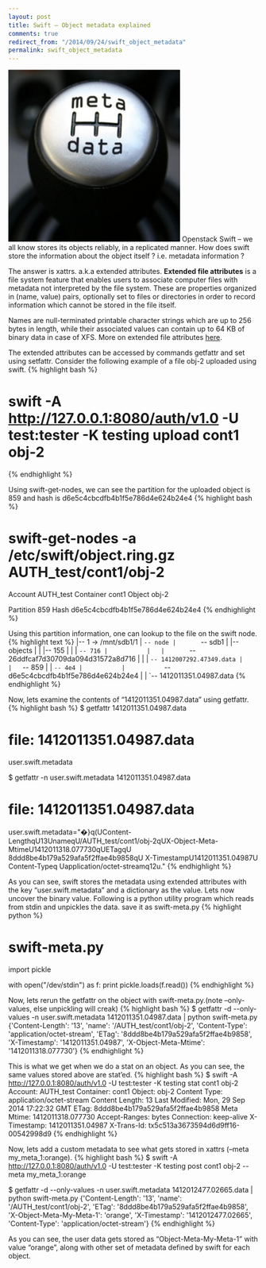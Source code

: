 ```yaml
---
layout: post
title: Swift – Object metadata explained
comments: true
redirect_from: "/2014/09/24/swift_object_metadata"
permalink: swift_object_metadata
---
```


![metadata](/assets/metadata.jpg)
Openstack Swift – we all know stores its objects reliably, in a replicated manner. How does swift store the information about the object itself ? i.e. metadata information ?

The answer is  xattrs. a.k.a extended attributes.
**Extended file attributes** is a file system feature that enables users to associate computer files with metadata not interpreted by the file system.  These are properties organized in (name, value) pairs, optionally set to files or directories in order to record information which cannot be stored in the file itself.

Names are null-terminated printable character strings which are up to 256 bytes in length, while their associated values can contain up to 64 KB of binary data in case of XFS.
More on extended file attributes [here](http://en.wikipedia.org/wiki/Extended_file_attributes).

The extended attributes can be accessed by commands getfattr and set using setfattr.
Consider the following example of a file obj-2 uploaded using swift.
{% highlight bash %}
# swift -A http://127.0.0.1:8080/auth/v1.0 -U test:tester -K testing upload cont1 obj-2
{% endhighlight %}

Using swift-get-nodes, we can see the partition for the uploaded object is 859 and hash is d6e5c4cbcdfb4b1f5e786d4e624b24e4
{% highlight bash %}
# swift-get-nodes  -a /etc/swift/object.ring.gz AUTH_test/cont1/obj-2

Account  	AUTH_test
Container	cont1
Object   	obj-2


Partition	859
Hash     	d6e5c4cbcdfb4b1f5e786d4e624b24e4
{% endhighlight %}

Using this partition information, one can lookup to the file on the swift node.
{% highlight text %}
|-- 1 -> /mnt/sdb1/1
|   `-- node
|       `-- sdb1
|           |-- objects
|           |   |-- 155
|           |   |   `-- 716
|           |   |       `-- 26ddfcaf7d30709da094d31572a8d716
|           |   |           `-- 1412007292.47349.data
|           |   `-- 859
|           |       `-- 4e4
|           |           `-- d6e5c4cbcdfb4b1f5e786d4e624b24e4
|           |               `-- 1412011351.04987.data
{% endhighlight %}

Now, lets examine the contents of “1412011351.04987.data” using getfattr.
{% highlight bash %}
$ getfattr 1412011351.04987.data 
# file: 1412011351.04987.data
user.swift.metadata

$ getfattr -n user.swift.metadata 1412011351.04987.data 
# file: 1412011351.04987.data
user.swift.metadata="�}q(UContent-LengthqU13UnameqU/AUTH_test/cont1/obj-2qUX-Object-Meta-MtimeU1412011318.077730qUETagqU 8ddd8be4b179a529afa5f2ffae4b9858qU
                                                                                                                                                                       X-TimestampU1412011351.04987U
                      Content-Typeq	Uapplication/octet-streamq12u."
{% endhighlight %}

As you can see, swift stores the metadata using extended attributes with the key “user.swift.metadata” and a dictionary as the value.
Lets now uncover the binary value. Following is a python utility program which reads from stdin and unpickles the data. save it as swift-meta.py
{% highlight python %}
# swift-meta.py
import pickle

with open("/dev/stdin") as f:
    print pickle.loads(f.read())
{% endhighlight %}

Now, lets rerun the getfattr on the object with swift-meta.py.(note –only-values, else unpickling will creak)
{% highlight bash %}
$ getfattr -d --only-values -n user.swift.metadata 1412011351.04987.data | python swift-meta.py 
{'Content-Length': '13', 'name': '/AUTH_test/cont1/obj-2', 'Content-Type': 'application/octet-stream', 'ETag': '8ddd8be4b179a529afa5f2ffae4b9858', 'X-Timestamp': '1412011351.04987', 'X-Object-Meta-Mtime': '1412011318.077730'}
{% endhighlight %}

This is what we get when we do a stat on an object. As you can see, the same values stored above are stat’ed.
{% highlight bash %}
$ swift -A http://127.0.0.1:8080/auth/v1.0 -U test:tester -K testing stat cont1 obj-2
       Account: AUTH_test
     Container: cont1
        Object: obj-2
  Content Type: application/octet-stream
Content Length: 13
 Last Modified: Mon, 29 Sep 2014 17:22:32 GMT
          ETag: 8ddd8be4b179a529afa5f2ffae4b9858
    Meta Mtime: 1412011318.077730
 Accept-Ranges: bytes
    Connection: keep-alive
   X-Timestamp: 1412011351.04987
    X-Trans-Id: tx5c513a3673594d6d9ff16-00542998d9
{% endhighlight %}

Now, lets add a custom metadata to see what gets stored in xattrs (–meta my_meta_1:orange).
{% highlight bash %}
$ swift -A http://127.0.0.1:8080/auth/v1.0 -U test:tester -K testing post cont1 obj-2 --meta my_meta_1:orange

$ getfattr -d --only-values -n user.swift.metadata 1412012477.02665.data | python swift-meta.py 
{'Content-Length': '13', 'name': '/AUTH_test/cont1/obj-2', 'ETag': '8ddd8be4b179a529afa5f2ffae4b9858', 'X-Object-Meta-My-Meta-1': 'orange', 'X-Timestamp': '1412012477.02665', 'Content-Type': 'application/octet-stream'}
{% endhighlight %}

As you can see, the user data gets stored as “Object-Meta-My-Meta-1” with value “orange”, along with other set of metadata defined by swift for each object.
